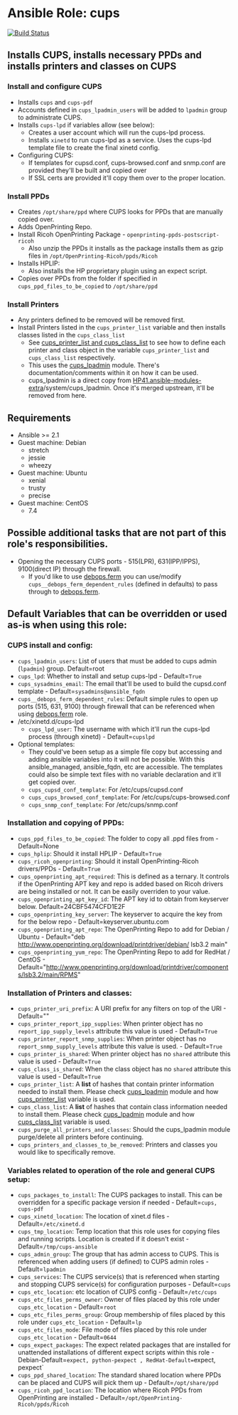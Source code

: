 # Ansible Role: cups

[![Build Status](https://travis-ci.org/HP41/ansible-cups.svg?branch=master)](https://travis-ci.org/HP41/ansible-cups)

## Installs CUPS, installs necessary PPDs and installs printers and classes on CUPS
### Install and configure CUPS
* Installs `cups` and `cups-pdf`
* Accounts defined in `cups_lpadmin_users` will be added to `lpadmin` group to administrate CUPS.
* Installs `cups-lpd` if variables allow (see below):
    * Creates a user account which will run the cups-lpd process.
    * Installs `xinetd` to run cups-lpd as a service. Uses the cups-lpd template file to create the final xinetd config.
* Configuring CUPS:
    * If templates for cupsd.conf, cups-browsed.conf and snmp.conf are provided they'll be built and copied over
    * If SSL certs are provided it'll copy them over to the proper location.

### Install PPDs
* Creates `/opt/share/ppd` where CUPS looks for PPDs that are manually copied over.
* Adds OpenPrinting Repo.
* Install Ricoh OpenPrinting Package - `openprinting-ppds-postscript-ricoh`
    * Also unzip the PPDs it installs as the package installs them as gzip files in `/opt/OpenPrinting-Ricoh/ppds/Ricoh`
* Installs HPLIP:
    * Also installs the HP proprietary plugin using an expect script.
* Copies over PPDs from the folder if specified in  `cups_ppd_files_to_be_copied` to `/opt/share/ppd`

### Install Printers
* Any printers defined to be removed will be removed first.
* Install Printers listed in the `cups_printer_list` variable and then installs classes listed in the `cups_class_list`
    * See [cups_printer_list and cups_class_list](tasks/printer_install.yml) to see how to define each printer and class object in the variable `cups_printer_list` and `cups_class_list` respectively.
    * This uses the [cups_lpadmin](library/cups_lpadmin.py) module. There's documentation/comments within it on how it can be used.
    * cups\_lpadmin is a direct copy from [HP41.ansible-modules-extra](https://github.com/HP41/ansible-modules-extras)/system/cups\_lpadmin. Once it's merged upstream, it'll be removed from here.

## Requirements
* Ansible >= 2.1
* Guest machine: Debian
    - stretch
    - jessie
    - wheezy
* Guest machine: Ubuntu
    - xenial
    - trusty
    - precise
* Guest machine: CentOS
    - 7.4

## Possible additional tasks that are not part of this role's responsibilities.
* Opening the necessary CUPS ports - 515(LPR), 631(IPP/IPPS), 9100(direct IP) through the firewall.
    * If you'd like to use [debops.ferm](https://github.com/debops/ansible-ferm) you can use/modify `cups__debops_ferm_dependent_rules` (defined in defaults) to pass through to [debops.ferm](https://github.com/debops/ansible-ferm).

## Default Variables that can be overridden or used as-is when using this role:
### CUPS install and config:
* `cups_lpadmin_users`: List of users that must be added to cups admin (`lpadmin`) group. Default=root
* `cups_lpd`: Whether to install and setup cups-lpd - Default=`True`
* `cups_sysadmins_email`: The email that'll be used to build the cupsd.conf template - Default=`sysadmins@ansible_fqdn`
* `cups__debops_ferm_dependent_rules`: Default simple rules to open up ports (515, 631, 9100) through firewall that can be referenced when using [debops.ferm](https://github.com/debops/ansible-ferm) role.
* /etc/xinetd.d/cups-lpd    
    * `cups_lpd_user`: The username with which it'll run the cups-lpd process (through xinetd) - Default=`cupslpd`
* Optional templates:
    * They could've been setup as a simple file copy but accessing and adding ansible variables into it will not be possible. With this ansible\_managed, ansible\_fqdn, etc are accessible. The templates could also be simple text files with no variable declaration and it'll get copied over.
    * `cups_cupsd_conf_template`: For /etc/cups/cupsd.conf
    * `cups_cups_browsed_conf_template`: For /etc/cups/cups-browsed.conf
    * `cups_snmp_conf_template`: For /etc/cups/snmp.conf

### Installation and copying of PPDs:
* `cups_ppd_files_to_be_copied`: The folder to copy all .ppd files from - Default=None
* `cups_hplip`: Should it install HPLIP - Default=`True`
* `cups_ricoh_openprinting`: Should it install OpenPrinting-Ricoh drivers/PPDs - Default=`True`
* `cups_openprinting_apt_required`: This is defined as a ternary. It controls if the OpenPrinting APT key and repo is added based on Ricoh drivers are being installed or not. It can be easily overriden to your value.
* `cups_openprinting_apt_key_id`: The APT key id to obtain from keyserver below. Default=24CBF5474CFD1E2F
* `cups_openprinting_key_server`: The keyserver to acquire the key from for the below repo - Default=keyserver.ubuntu.com
* `cups_openprinting_apt_repo`: The OpenPrinting Repo to add for Debian / Ubuntu - Default="deb http://www.openprinting.org/download/printdriver/debian/ lsb3.2 main"
* `cups_openprinting_yum_repo`: The OpenPrinting Repo to add for RedHat / CentOS - Default="http://www.openprinting.org/download/printdriver/components/lsb3.2/main/RPMS"


### Installation of Printers and classes:
* `cups_printer_uri_prefix`: A URI prefix for any filters on top of the URI - Default=""
* `cups_printer_report_ipp_supplies`: When printer object has no `report_ipp_supply_levels` attribute this value is used - Default=`True`
* `cups_printer_report_snmp_supplies`: When printer object has no `report_snmp_supply_levels` attribute this value is used. - Default=`True`
* `cups_printer_is_shared`: When printer object has no `shared` attribute this value is used - Default=`True`
* `cups_class_is_shared`: When the class object has no `shared` attribute this value is used - Default=`True`
* `cups_printer_list`: A **list** of hashes that contain printer information needed to install them. Please check [cups_lpadmin](library/cups_lpadmin.py) module and how [cups_printer_list](tasks/printer_install.yml) variable is used.
* `cups_class_list`: A **list** of hashes that contain class information needed to install them. Please check [cups_lpadmin](library/cups_lpadmin.py) module and how [cups_class_list](tasks/printer_install.yml) variable is used.
* `cups_purge_all_printers_and_classes`: Should the cups_lpadmin module purge/delete all printers before continuing.
* `cups_printers_and_classes_to_be_removed`: Printers and classes you would like to specifically remove.

### Variables related to operation of the role and general CUPS setup:
* `cups_packages_to_install`: The CUPS packages to install. This can be overridden for a specific package version if needed - Default=`cups, cups-pdf`
* `cups_xinetd_location`: The location of xinet.d files - Default=`/etc/xinetd.d`
* `cups_tmp_location`: Temp location that this role uses for copying files and running scripts. Location is created if it doesn't exist - Default=`/tmp/cups-ansible`
* `cups_admin_group`: The group that has admin access to CUPS. This is referenced when adding users (if defined) to CUPS admin roles - Default=`lpadmin`
* `cups_services`: The CUPS service(s) that is referenced when starting and stopping CUPS service(s) for configuration purposes - Default=`cups`
* `cups_etc_location`: etc location of CUPS config - Default=`/etc/cups`
* `cups_etc_files_perms_owner`: Owner of files placed by this role under `cups_etc_location` - Default=`root`
* `cups_etc_files_perms_group`: Group membership of files placed by this role under `cups_etc_location` - Default=`lp`
* `cups_etc_files_mode`: File mode of files placed by this role under `cups_etc_location` - Default=`0644`
* `cups_expect_packages`: The expect related packages that are installed for unattended installations of different expect scripts within this role - Debian-Default=`expect, python-pexpect , RedHat-Default=`expect, pexpect`
* `cups_ppd_shared_location`: The standard shared location where PPDs can be placed and CUPS will pick them up - Default=`/opt/share/ppd`
* `cups_ricoh_ppd_location`: The location where Ricoh PPDs from OpenPrinting are installed - Default=`/opt/OpenPrinting-Ricoh/ppds/Ricoh`

